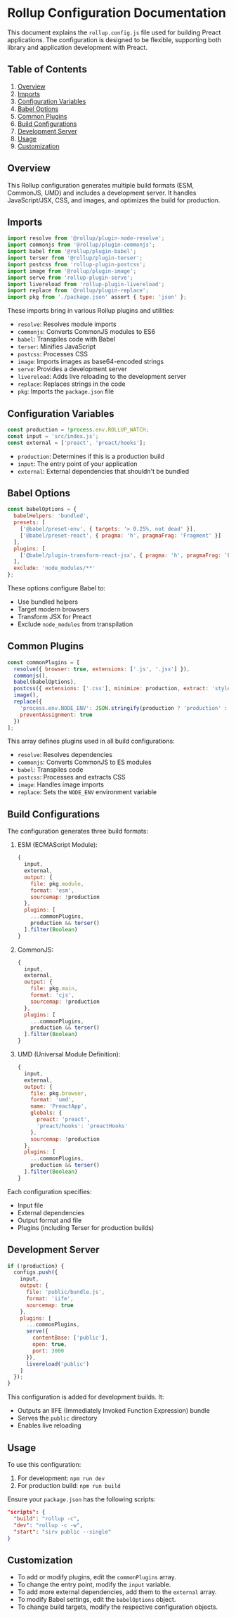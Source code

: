 # Rollup Configuration Documentation

This document explains the `rollup.config.js` file used for building Preact applications. The configuration is designed to be flexible, supporting both library and application development with Preact.

## Table of Contents

1. [Overview](#overview)
2. [Imports](#imports)
3. [Configuration Variables](#configuration-variables)
4. [Babel Options](#babel-options)
5. [Common Plugins](#common-plugins)
6. [Build Configurations](#build-configurations)
7. [Development Server](#development-server)
8. [Usage](#usage)
9. [Customization](#customization)

## Overview

This Rollup configuration generates multiple build formats (ESM, CommonJS, UMD) and includes a development server. It handles JavaScript/JSX, CSS, and images, and optimizes the build for production.

## Imports

```javascript
import resolve from '@rollup/plugin-node-resolve';
import commonjs from '@rollup/plugin-commonjs';
import babel from '@rollup/plugin-babel';
import terser from '@rollup/plugin-terser';
import postcss from 'rollup-plugin-postcss';
import image from '@rollup/plugin-image';
import serve from 'rollup-plugin-serve';
import livereload from 'rollup-plugin-livereload';
import replace from '@rollup/plugin-replace';
import pkg from './package.json' assert { type: 'json' };
```

These imports bring in various Rollup plugins and utilities:

- `resolve`: Resolves module imports
- `commonjs`: Converts CommonJS modules to ES6
- `babel`: Transpiles code with Babel
- `terser`: Minifies JavaScript
- `postcss`: Processes CSS
- `image`: Imports images as base64-encoded strings
- `serve`: Provides a development server
- `livereload`: Adds live reloading to the development server
- `replace`: Replaces strings in the code
- `pkg`: Imports the `package.json` file

## Configuration Variables

```javascript
const production = !process.env.ROLLUP_WATCH;
const input = 'src/index.js';
const external = ['preact', 'preact/hooks'];
```

- `production`: Determines if this is a production build
- `input`: The entry point of your application
- `external`: External dependencies that shouldn't be bundled

## Babel Options

```javascript
const babelOptions = {
  babelHelpers: 'bundled',
  presets: [
    ['@babel/preset-env', { targets: '> 0.25%, not dead' }],
    ['@babel/preset-react', { pragma: 'h', pragmaFrag: 'Fragment' }]
  ],
  plugins: [
    ['@babel/plugin-transform-react-jsx', { pragma: 'h', pragmaFrag: 'Fragment' }]
  ],
  exclude: 'node_modules/**'
};
```

These options configure Babel to:
- Use bundled helpers
- Target modern browsers
- Transform JSX for Preact
- Exclude `node_modules` from transpilation

## Common Plugins

```javascript
const commonPlugins = [
  resolve({ browser: true, extensions: ['.js', '.jsx'] }),
  commonjs(),
  babel(babelOptions),
  postcss({ extensions: ['.css'], minimize: production, extract: 'styles.css' }),
  image(),
  replace({
    'process.env.NODE_ENV': JSON.stringify(production ? 'production' : 'development'),
    preventAssignment: true
  })
];
```

This array defines plugins used in all build configurations:
- `resolve`: Resolves dependencies
- `commonjs`: Converts CommonJS to ES modules
- `babel`: Transpiles code
- `postcss`: Processes and extracts CSS
- `image`: Handles image imports
- `replace`: Sets the `NODE_ENV` environment variable

## Build Configurations

The configuration generates three build formats:

1. ESM (ECMAScript Module):
   ```javascript
   {
     input,
     external,
     output: {
       file: pkg.module,
       format: 'esm',
       sourcemap: !production
     },
     plugins: [
       ...commonPlugins,
       production && terser()
     ].filter(Boolean)
   }
   ```

2. CommonJS:
   ```javascript
   {
     input,
     external,
     output: {
       file: pkg.main,
       format: 'cjs',
       sourcemap: !production
     },
     plugins: [
       ...commonPlugins,
       production && terser()
     ].filter(Boolean)
   }
   ```

3. UMD (Universal Module Definition):
   ```javascript
   {
     input,
     external,
     output: {
       file: pkg.browser,
       format: 'umd',
       name: 'PreactApp',
       globals: {
         preact: 'preact',
         'preact/hooks': 'preactHooks'
       },
       sourcemap: !production
     },
     plugins: [
       ...commonPlugins,
       production && terser()
     ].filter(Boolean)
   }
   ```

Each configuration specifies:
- Input file
- External dependencies
- Output format and file
- Plugins (including Terser for production builds)

## Development Server

```javascript
if (!production) {
  configs.push({
    input,
    output: {
      file: 'public/bundle.js',
      format: 'iife',
      sourcemap: true
    },
    plugins: [
      ...commonPlugins,
      serve({
        contentBase: ['public'],
        open: true,
        port: 3000
      }),
      livereload('public')
    ]
  });
}
```

This configuration is added for development builds. It:
- Outputs an IIFE (Immediately Invoked Function Expression) bundle
- Serves the `public` directory
- Enables live reloading

## Usage

To use this configuration:

1. For development: `npm run dev`
2. For production build: `npm run build`

Ensure your `package.json` has the following scripts:

```json
"scripts": {
  "build": "rollup -c",
  "dev": "rollup -c -w",
  "start": "sirv public --single"
}
```

## Customization

- To add or modify plugins, edit the `commonPlugins` array.
- To change the entry point, modify the `input` variable.
- To add more external dependencies, add them to the `external` array.
- To modify Babel settings, edit the `babelOptions` object.
- To change build targets, modify the respective configuration objects.

